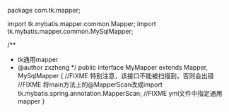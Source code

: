 package com.tk.mapper;

import tk.mybatis.mapper.common.Mapper;
import tk.mybatis.mapper.common.MySqlMapper;


/**  
 * tk通用mapper
 * @author  zxzheng 
 */
public interface MyMapper<T> extends Mapper<T>, MySqlMapper<T> {
    //FIXME 特别注意，该接口不能被扫描到，否则会出错
	//FIXME 将main方法上的@MapperScan改成import tk.mybatis.spring.annotation.MapperScan;
	//FIXME yml文件中指定通用mapper
}